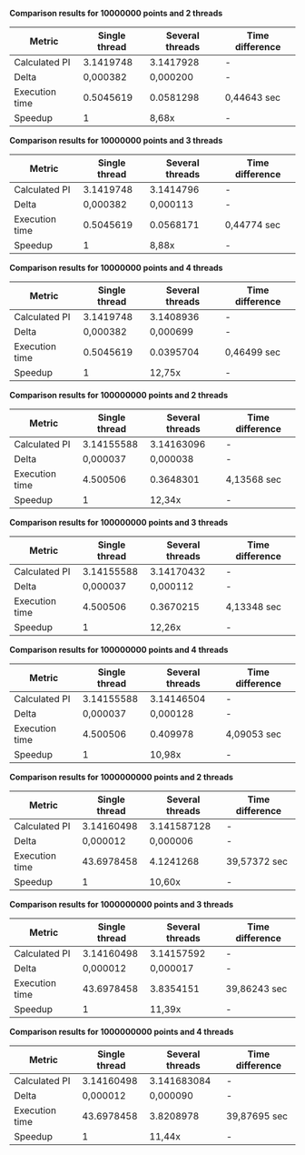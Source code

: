 **Comparison results for 10000000 points and 2 threads**

| Metric          | Single thread | Several threads | Time difference |
|-----------------|---------------|-----------------|-----------------|
| Calculated PI   | 3.1419748     | 3.1417928       | -               |
| Delta           | 0,000382      | 0,000200        | -               |
| Execution time  | 0.5045619     | 0.0581298       | 0,44643 sec     |
| Speedup         | 1             | 8,68x           | -               |


**Comparison results for 10000000 points and 3 threads**

| Metric          | Single thread | Several threads | Time difference |
|-----------------|---------------|-----------------|-----------------|
| Calculated PI   | 3.1419748     | 3.1414796       | -               |
| Delta           | 0,000382      | 0,000113        | -               |
| Execution time  | 0.5045619     | 0.0568171       | 0,44774 sec     |
| Speedup         | 1             | 8,88x           | -               |


**Comparison results for 10000000 points and 4 threads**

| Metric          | Single thread | Several threads | Time difference |
|-----------------|---------------|-----------------|-----------------|
| Calculated PI   | 3.1419748     | 3.1408936       | -               |
| Delta           | 0,000382      | 0,000699        | -               |
| Execution time  | 0.5045619     | 0.0395704       | 0,46499 sec     |
| Speedup         | 1             | 12,75x          | -               |


**Comparison results for 100000000 points and 2 threads**

| Metric         | Single thread | Several threads | Time difference |
|----------------|---------------|-----------------|-----------------|
| Calculated PI  | 3.14155588    | 3.14163096      | -               |
| Delta          | 0,000037      | 0,000038        | -               |
| Execution time | 4.500506      | 0.3648301       | 4,13568 sec     |
| Speedup        | 1             | 12,34x          | -               |


**Comparison results for 100000000 points and 3 threads**

| Metric         | Single thread | Several threads | Time difference |
|----------------|---------------|-----------------|-----------------|
| Calculated PI  | 3.14155588    | 3.14170432      | -               |
| Delta          | 0,000037      | 0,000112        | -               |
| Execution time | 4.500506      | 0.3670215       | 4,13348 sec     |
| Speedup        | 1             | 12,26x          | -               |


**Comparison results for 100000000 points and 4 threads**

| Metric         | Single thread   | Several threads   | Time difference |
|----------------|-----------------|-------------------|-----------------|
| Calculated PI  | 3.14155588      | 3.14146504        | -               |
| Delta          | 0,000037        | 0,000128          | -               |
| Execution time | 4.500506        | 0.409978          | 4,09053 sec     |
| Speedup        | 1               | 10,98x            | -               |


**Comparison results for 1000000000 points and 2 threads**

| Metric          | Single thread | Several threads | Time difference |
|-----------------|---------------|-----------------|-----------------|
| Calculated PI   | 3.14160498    | 3.141587128     | -               |
| Delta           | 0,000012      | 0,000006        | -               |
| Execution time  | 43.6978458    | 4.1241268       | 39,57372 sec    |
| Speedup         | 1             | 10,60x          | -               |


**Comparison results for 1000000000 points and 3 threads**

| Metric         | Single thread | Several threads | Time difference |
|----------------|---------------|-----------------|-----------------|
| Calculated PI  | 3.14160498    | 3.14157592      | -               |
| Delta          | 0,000012      | 0,000017        | -               |
| Execution time | 43.6978458    | 3.8354151       | 39,86243 sec    |
| Speedup        | 1             | 11,39x          | -               |


**Comparison results for 1000000000 points and 4 threads**

| Metric          | Single thread | Several threads | Time difference |
|-----------------|---------------|-----------------|-----------------|
| Calculated PI   | 3.14160498    | 3.141683084     | -               |
| Delta           | 0,000012      | 0,000090        | -               |
| Execution time  | 43.6978458    | 3.8208978       | 39,87695 sec    |
| Speedup         | 1             | 11,44x          | -               |
